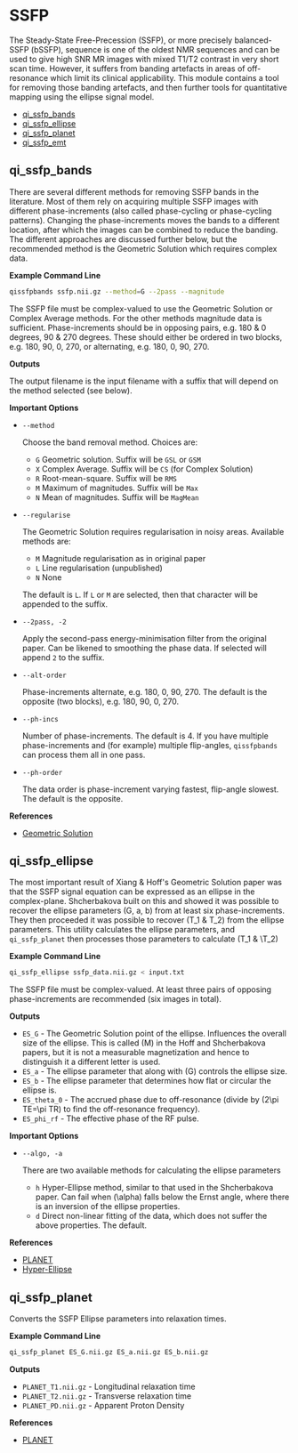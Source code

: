# SSFP

The Steady-State Free-Precession (SSFP), or more precisely balanced-SSFP (bSSFP), sequence is one of the oldest NMR sequences and can be used to give high SNR MR images with mixed T1/T2 contrast in very short scan time. However, it suffers from banding artefacts in areas of off-resonance which limit its clinical applicability. This module contains a tool for removing those banding artefacts, and then further tools for quantitative mapping using the ellipse signal model.

* [qi_ssfp_bands](#qi_ssfp_bands)
* [qi_ssfp_ellipse](#qi_ssfp_ellipse)
* [qi_ssfp_planet](#qi_ssfp_relax)
* [qi_ssfp_emt](#qi_ssfp_emt)

## qi_ssfp_bands

There are several different methods for removing SSFP bands in the literature. Most of them rely on acquiring multiple SSFP images with different phase-increments (also called phase-cycling or phase-cycling patterns). Changing the phase-increments moves the bands to a different location, after which the images can be combined to reduce the banding. The different approaches are discussed further below, but the recommended method is the Geometric Solution which requires complex data.

**Example Command Line**

```bash
qissfpbands ssfp.nii.gz --method=G --2pass --magnitude
```

The SSFP file must be complex-valued to use the Geometric Solution or Complex Average methods. For the other methods magnitude data is sufficient. Phase-increments should be in opposing pairs, e.g. 180 & 0 degrees, 90 & 270 degrees. These should either be ordered in two blocks, e.g. 180, 90, 0, 270, or alternating, e.g. 180, 0, 90, 270.

**Outputs**

The output filename is the input filename with a suffix that will depend on the method selected (see below).

**Important Options**

- `--method`

    Choose the band removal method. Choices are:

    - `G` Geometric solution. Suffix will be `GSL` or `GSM`
    - `X` Complex Average. Suffix will be `CS` (for Complex Solution)
    - `R` Root-mean-square. Suffix will be `RMS`
    - `M` Maximum of magnitudes. Suffix will be `Max`
    - `N` Mean of magnitudes. Suffix will be `MagMean`

- `--regularise`

    The Geometric Solution requires regularisation in noisy areas. Available methods are:

    - `M` Magnitude regularisation as in original paper
    - `L` Line regularisation (unpublished)
    - `N` None

    The default is `L`. If `L` or `M` are selected, then that character will be appended to the suffix.

- `--2pass, -2`

    Apply the second-pass energy-minimisation filter from the original paper. Can be likened to smoothing the phase data. If selected will append `2` to the suffix.

- `--alt-order`

    Phase-increments alternate, e.g. 180, 0, 90, 270. The default is the opposite (two blocks), e.g. 180, 90, 0, 270.

- `--ph-incs`

    Number of phase-increments. The default is 4. If you have multiple phase-increments and (for example) multiple flip-angles, `qissfpbands` can process them all in one pass.

- `--ph-order`

    The data order is phase-increment varying fastest, flip-angle slowest. The default is the opposite.

**References**

- [Geometric Solution][1]

[1]: http://doi.wiley.com/10.1002/mrm.25098

## qi_ssfp_ellipse

The most important result of Xiang & Hoff's Geometric Solution paper was that the SSFP signal equation can be expressed as an ellipse in the complex-plane. Shcherbakova built on this and showed it was possible to recover the ellipse parameters \(G, a, b\) from at least six phase-increments. They then proceeded it was possible to recover \(T_1 & T_2\) from the ellipse parameters. This utility calculates the ellipse parameters, and `qi_ssfp_planet` then processes those parameters to calculate \(T_1 & \T_2\)

**Example Command Line**

```bash
qi_ssfp_ellipse ssfp_data.nii.gz < input.txt
```

The SSFP file must be complex-valued. At least three pairs of opposing phase-increments are recommended (six images in total).

**Outputs**

- `ES_G` - The Geometric Solution point of the ellipse. Influences the overall size of the ellipse. This is called \(M\) in the Hoff and Shcherbakova papers, but it is not a measurable magnetization and hence to distinguish it a different letter is used.
- `ES_a` - The ellipse parameter that along with \(G\) controls the ellipse size.
- `ES_b` - The ellipse parameter that determines how flat or circular the ellipse is.
- `ES_theta_0` - The accrued phase due to off-resonance (divide by \(2\pi TE\=\pi TR\) to find the off-resonance frequency).
- `ES_phi_rf` - The effective phase of the RF pulse.

**Important Options**

- `--algo, -a`

    There are two available methods for calculating the ellipse parameters

    - `h` Hyper-Ellipse method, similar to that used in the Shcherbakova paper. Can fail when \(\alpha\) falls below the Ernst angle, where there is an inversion of the ellipse properties.
    - `d` Direct non-linear fitting of the data, which does not suffer the above properties. The default.

**References**

- [PLANET][1]
- [Hyper-Ellipse][2]

[1]: http://dx.doi.org/10.1002/mrm.26717
[2]: http://linkinghub.elsevier.com/retrieve/pii/S0167947310004809

## qi_ssfp_planet

Converts the SSFP Ellipse parameters into relaxation times.

**Example Command Line**

```bash
qi_ssfp_planet ES_G.nii.gz ES_a.nii.gz ES_b.nii.gz
```

**Outputs**

- `PLANET_T1.nii.gz` - Longitudinal relaxation time
- `PLANET_T2.nii.gz` - Transverse relaxation time
- `PLANET_PD.nii.gz` - Apparent Proton Density

**References**

- [PLANET][1]

[1]: http://dx.doi.org/10.1002/mrm.26717
